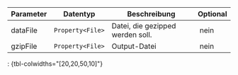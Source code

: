 Parameter | Datentyp | Beschreibung | Optional
----------|----------|-------------|-------------
dataFile | `Property<File>` | Datei, die gezipped werden soll. | nein
gzipFile | `Property<File>` | Output-Datei | nein
: {tbl-colwidths="[20,20,50,10]"}

